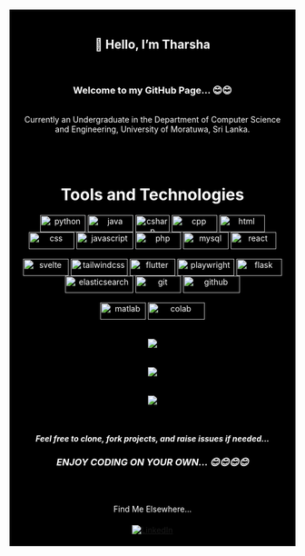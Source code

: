 <br/>
<br/>
<div align="center" style="background-color: black; color: white; padding: 20px;">
    <p style="margin-bottom: 20px;"> <h2>👋 Hello, I’m <strong>Tharsha</strong> </h2> <br>
     <h3> <strong> Welcome to my GitHub Page... 😊😊 </strong> </h3> <br>
    Currently an Undergraduate in the Department of Computer Science and Engineering, University of Moratuwa, Sri Lanka. <br>
<br/>
<br/>
<br/>

  <h1><strong>Tools and Technologies</strong></h1>

  <div align="center"">
  <!-- Add your technology badges here -->
  <img align="center" alt="python" width="80px" height="30px" src="https://img.shields.io/badge/Python-FFD43B?style=for-the-badge&logo=python&logoColor=blue" />
  <img align="center" alt="java" width="80px" height="30px" src="https://img.shields.io/badge/Java-007396?style=for-the-badge&logo=java&logoColor=white" />
  <img align="center" alt="csharp" width="60px" height="30px" src="https://img.shields.io/badge/C%23-239120?style=for-the-badge&logo=c-sharp&logoColor=white" />
  <img align="center" alt="cpp" width="80px" height="30px" src="https://img.shields.io/badge/C%2B%2B-00599C?style=for-the-badge&logo=c%2B%2B&logoColor=white" />
  <img align="center" alt="html" width="80px" height="30px" src="https://img.shields.io/badge/HTML-239120?style=for-the-badge&logo=html5&logoColor=white" />
  <img align="center" alt="css" width="80px" height="30px" src="https://img.shields.io/badge/CSS-239120?&style=for-the-badge&logo=css3&logoColor=white" />
  <img align="center" alt="javascript" width="100px" height="30px" src="https://img.shields.io/badge/JavaScript-F7DF1E?style=for-the-badge&logo=javascript&logoColor=black" />
  <img align="center" alt="php" width="80px" height="30px" src="https://img.shields.io/badge/PHP-777BB4?style=for-the-badge&logo=php&logoColor=white" />
  <img align="center" alt="mysql" width="80px" height="30px" src="https://img.shields.io/badge/MySQL-4479A1?style=for-the-badge&logo=mysql&logoColor=white" />
  <img align="center" alt="react" width="80px" height="30px" src="https://img.shields.io/badge/React-61DAFB?style=for-the-badge&logo=react&logoColor=black" />
  </div>
    <br/>
    <div align="center"">
  <img align="center" alt="svelte" width="80px" height="30px" src="https://img.shields.io/badge/Svelte-FF3E00?style=for-the-badge&logo=svelte&logoColor=white" />
  <img align="center" alt="tailwindcss" width="100px" height="30px" src="https://img.shields.io/badge/Tailwind_CSS-38B2AC?style=for-the-badge&logo=tailwind-css&logoColor=white" />
  <img align="center" alt="flutter" width="80px" height="30px" src="https://img.shields.io/badge/Flutter-02569B?style=for-the-badge&logo=flutter&logoColor=white" />
  <img align="center" alt="playwright" width="100px" height="30px" src="https://img.shields.io/badge/Playwright-3B7C82?style=for-the-badge&logo=playwright&logoColor=white" />
  <img align="center" alt="flask" width="80px" height="30px" src="https://img.shields.io/badge/Flask-000000?style=for-the-badge&logo=flask&logoColor=white" />
  <img align="center" alt="elasticsearch" width="120px" height="30px" src="https://img.shields.io/badge/Elasticsearch-005571?style=for-the-badge&logo=elasticsearch&logoColor=white" />
  <img align="center" alt="git" width="80px" height="30px" src="https://img.shields.io/badge/Git-F05032?style=for-the-badge&logo=git&logoColor=white" />
  <img align="center" alt="github" width="100px" height="30px" src="https://img.shields.io/badge/GitHub-181717?style=for-the-badge&logo=github&logoColor=white" />
        </div>
    <br/>
    <div align="center"">
  <img align="center" alt="matlab" width="80px" height="30px" src="https://img.shields.io/badge/MATLAB-0076A8?style=for-the-badge&logo=mathworks&logoColor=white" />
  <img align="center" alt="colab" width="100px" height="30px" src="https://img.shields.io/badge/Google_Colab-F9AB00?style=for-the-badge&logo=google-colab&logoColor=white" />
</div>


  <br/>
  <br/>

  <div align="center">
    <img src="https://github-readme-stats.vercel.app/api/top-langs/?username=Tharsha-Sivapalarajah&theme=dark"/>
    <br/>
     <br/>
     <br/>
    <img src="https://github-readme-stats-eight-theta.vercel.app/api?username=Tharsha-Sivapalarajah&show_icons=true&theme=dark&include_all_commits=true&count_private=true"/>
    <br/>
     <br/>
     <br/>
    <img src="https://github-readme-streak-stats.herokuapp.com/?user=Tharsha-Sivapalarajah&theme=dark" />

    
  </div>

  <br/>
   <br/>
    <br/>
<i><b>Feel free to clone, fork projects, and raise issues if needed...</b></i>
<br/>
  <h3><i><b">ENJOY CODING ON YOUR OWN... 😊😊😊😊</b></i></h3>
  <br/>
  <br/>

  <div align="center">
    <p style="margin-bottom: 20px;">Find Me Elsewhere...</p>
    <a href="https://www.linkedin.com/in/tharshasivapalarajah/" target="_blank">
      <img src="https://img.shields.io/badge/LinkedIn-%230077B5.svg?&style=flat-square&logo=linkedin&logoColor=white" alt="LinkedIn">
    </a>
  </div>
</div>
